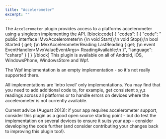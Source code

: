 ```yaml
---
title: "Accelerometer"
excerpt: ""
---
```

The `Accelerometer` plugin provides access to a platforms accelerometer using a singleton implementing the API.
[block:code]
{
  "codes": [
    {
      "code": " public interface IMvxAccelerometer\n {\n   void Start();\n   void Stop();\n   bool Started { get; }\n   MvxAccelerometerReading LastReading { get; }\n   event EventHandler<MvxValueEventArgs<MvxAccelerometerReading>> ReadingAvailable;\n }",
      "language": "csharp"
    }
  ]
}
[/block]
This plugin is available on all of Android, iOS, WindowsPhone, WindowsStore and Wpf.

The Wpf implementation is an empty implementation - so it's not really supported there.

All implementations are 'intro level' only implementations. You may find that you need to add additional code to, for example, get consistent x,y,z readings across all platforms or to handle errors on devices where the accelerometer is not currently available.

Current advice (August 2013): if your app requires accelerometer support, consider this plugin as a good open source starting point - but do test the implementation on several devices to ensure it suits your app - consider developing the code further (and consider contributing your changes back to improving this plugin too!).